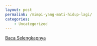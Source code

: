 ```yaml
---
layout: post
permalink: /mimpi-yang-mati-hidup-lagi/
categories:
    - Uncategorized
---
```


[Baca Selengkapnya](/02)